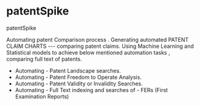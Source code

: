 # patentSpike
patentSpike



Automating patent Comparison process . 
Generating automated PATENT CLAIM CHARTS --- comparing patent claims. 
Using Machine Learning and Statistical models to achieve below mentioned automation tasks , comparing full text of patents.

- Automating - Patent Landscape searches. 
- Automating - Patent Freedom to Operate Analysis.
- Automating - Patent Validity or Invalidity Searches.
- Automating - Full Text indexing and searches of - FERs (First Examination Reports)
